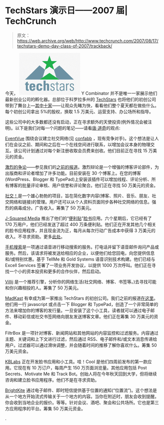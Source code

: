 # TechStars 演示日——2007 届| TechCrunch

> 原文：<https://web.archive.org/web/http://www.techcrunch.com/2007/08/17/techstars-demo-day-class-of-2007/trackback/>

今天， [![](img/e7731c2e347aded9cb30a9d50e506b4f.png)](https://web.archive.org/web/20170608215838/http://www.techstars.org/) Y Combinator 并不是唯一一家展示他们最新创业公司的孵化器。总部位于科罗拉多州的 [TechStars](https://web.archive.org/web/20170608215838/http://www.crunchbase.com/company/techstars) 也将他们的初创公司带到了舞台上—[其中十家](https://web.archive.org/web/20170608215838/http://www.techcrunch.com/2007/04/18/techstars-makes-selections-start-up-summer-camp-for-10-teams/)——让观众先睹为快，看看他们整个夏天都在做些什么。每个初创公司拿出 5%的股权，换取 1.5 万美元、运营支持、办公场所和指导。

这些公司中的大多数都还没有启动，正在寻求额外的天使投资(例外情况会被注明)。以下是我们对每一个问题的笔记——请看[唐·道奇](https://web.archive.org/web/20170608215838/http://dondodge.typepad.com/the_next_big_thing/2007/08/techstars-demo-.html)的观点:

[EventVue](https://web.archive.org/web/20170608215838/http://www.crunchbase.com/company/eventvue) 围绕会议建立社交网络(见 [confabb](https://web.archive.org/web/20170608215838/http://www.techcrunch.com/2006/11/13/confabb-find-track-and-review-conferences/) ，现有竞争对手)。这个想法是让人们在会议之前、期间和之后在一个在线空间进行联系，以增加会议本身的物理交互。该公司计划通过对每个新注册收取会员费来创收。他们目前正在寻找 15 万美元的资金。

[激烈的争论](https://web.archive.org/web/20170608215838/http://www.crunchbase.com/company/intensedebate)——参见我们的[之前的报道](https://web.archive.org/web/20170608215838/http://www.techcrunch.com/2007/08/07/intense-debate-soups-up-your-blog-comments/)。激烈辩论是一个增强的博客评论部件，为出版商和评论者增加了许多功能。目前安装在 30 个博客上。在您的博客(WordPress、Blogger 和 TypePad)上安装该插件可以增加线程、评论分析、所有博客的批量评论审核、用户信誉和评论聚合。他们正在寻找 50 万美元的资金。

[社交！](https://web.archive.org/web/20170608215838/http://www.crunchbase.com/company/socialthing!)是一个雄心勃勃的项目，旨在简化数字内容(博客、照片、音乐、朋友、社交网络和链接)的管理。用户还可以从个人资料页面同步各种社交网络的信息。强烈的病毒成分。广告收入。筹集了 50 万美元。

[J-Squared Media](https://web.archive.org/web/20170608215838/http://www.crunchbase.com/company/jsquaredmedia) 推出了他们的“[便利贴](https://web.archive.org/web/20170608215838/http://apps.facebook.com/stickynotes)”[脸书](https://web.archive.org/web/20170608215838/http://www.crunchbase.com/company/facebook)应用。六个星期后，它已经有了 170 万用户，他们已经发送了超过 400 万条便利贴。他们正在开发其他几个相关的脸书应用程序，并且现金流为正，每月从每次行动广告成本中获得 3 万美元的收入。不寻求资助。更多[此处](https://web.archive.org/web/20170608215838/http://techstarsblog.com/2007/08/01/j-squared-media-1-million-users-served/)。

[手机搜索](https://web.archive.org/web/20170608215838/http://www.crunchbase.com/company/searchtophone)是一项通过语音进行移动搜索的服务。打电话并留下语音邮件询问产品或服务。然后，该请求将被发送给相应的企业，以便他们给您回电，向您提供信息和/或特别优惠。基于 TellMe 和 Gold Systems 语音识别技术构建。他们已经与 Excell Services 签署了一项业务开发协议，以提供 1000 万次呼叫。他们正在寻找一个小的资本投资和更多的合作伙伴，然后启动。

[Villij](https://web.archive.org/web/20170608215838/http://www.crunchbase.com/company/villij) 是一个推荐引擎，分析你的网络生活(社交网络、博客、书签等。)去寻找可能和你兴趣相投的人。筹集了 50 万美元。

[MadKast](https://web.archive.org/web/20170608215838/http://www.crunchbase.com/company/madkast) 有幸成为第一家推出 TechStars 的初创公司。我们之前的报道[在这里](https://web.archive.org/web/20170608215838/http://www.techcrunch.com/2007/08/03/madkast-easily-sydicate-your-blog-in-one-line-of-code/)。他们用一行 javascript 或点击一下 Blogger 和 TypePad，创造了一个非常简单的方法来增加你的博客的发行量。一旦安装了这个小工具，读者就可以通过电子邮件、移动彩信或社交书签网络向朋友发送博客文章。他们正在筹集 30 万美元的资金。

FiltrBox 是一项针对博客、新闻网站和其他网站的内容监控和过滤服务。内容通过主题、关键词和上下文进行过滤，然后通过 RSS、电子邮件和/或文本消息传递给用户。过滤器可以通过滑块调整，并会随着时间的推移了解你喜欢什么。筹集 50 万美元资金。

[KBLabs](https://web.archive.org/web/20170608215838/http://www.crunchbase.com/company/kblabs) 正在开发脸书应用和小工具。哇！Cool 是他们四周前发布的第一款应用。它现在有 10 万订户，每周产生 150 万页面浏览量。其他应用包括 Post Secrets、Motivate Me 和 Track Bot。创始人将在今年秋天回到大学，但将继续咨询和建立脸书应用程序。他们不是在寻求资助。

[BrightKite](https://web.archive.org/web/20170608215838/http://www.crunchbase.com/company/brightkite) 通过电子邮件、即时短信提供基于位置的通知(“位置流”)。这个想法是从一个地方开始流式传输关于一个地方的内容。当你在附近时，朋友会收到提醒。你会收到当地企业的报价。等等。针对会议、酒吧、聚会和公共场所。它也是第三方应用程序的平台。筹集 50 万美元资金。

.